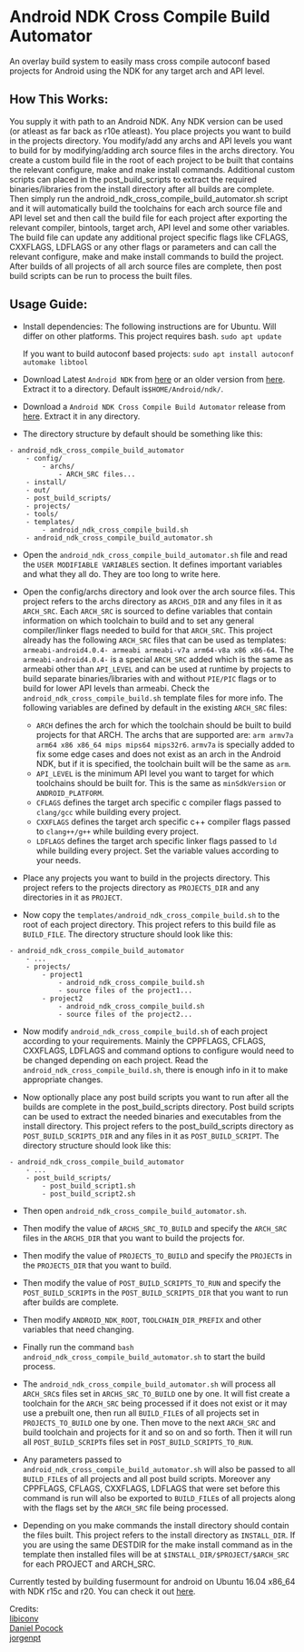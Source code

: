 # Android NDK Cross Compile Build Automator

An overlay build system to easily mass cross compile autoconf based projects for Android using the NDK for any target arch and API level. 



## How This Works:

You supply it with path to an Android NDK. Any NDK version can be used (or atleast as far back as r10e atleast). You place projects you want to build in the projects directory. You modify/add any archs and API levels you want to build for by modifying/adding arch source files in the archs directory. You create a custom build file in the root of each project to be built that contains the relevant configure, make and make install commands. Additional custom scripts can placed in the post_build_scripts to extract the required binaries/libraries from the install directory after all builds are complete.
Then simply run the android_ndk_cross_compile_build_automator.sh script and it will automatically build the toolchains for each arch source file and API level set and then call the build file for each project after exporting the relevant compiler, bintools, target arch, API level and some other variables. The build file can update any additional project specific flags like CFLAGS, CXXFLAGS, LDFLAGS or any other flags or parameters and can call the relevant configure, make and make install commands to build the project. After builds of all projects of all arch source files are complete, then post build scripts can be run to process the built files.


## Usage Guide:

- Install dependencies:
	The following instructions are for Ubuntu. Will differ on other platforms. This project requires bash.
	`sudo apt update`
	
	If you want to build autoconf based projects:
	`sudo apt install autoconf automake libtool`
	

- Download Latest `Android NDK` from [here](https://developer.android.com/ndk/downloads) or an older version from [here](https://developer.android.com/ndk/downloads/older_releases). Extract it to a directory. Default is`$HOME/Android/ndk/`.


- Download a `Android NDK Cross Compile Build Automator` release from [here](https://github.com/agnostic-apollo/Android-NDK-Cross-Compile-Build-Automator/releases). Extract it in any directory.


- The directory structure by default should be something like this:
```
- android_ndk_cross_compile_build_automator
	- config/
		- archs/
			- ARCH_SRC files...
	- install/
	- out/
	- post_build_scripts/
	- projects/
	- tools/
	- templates/
		- android_ndk_cross_compile_build.sh
	- android_ndk_cross_compile_build_automator.sh
```

- Open the `android_ndk_cross_compile_build_automator.sh` file and read the `USER MODIFIABLE VARIABLES` section. It defines important variables and what they all do. They are too long to write here.


- Open the config/archs directory and look over the arch source files. This project refers to the archs directory as `ARCHS_DIR` and any files in it as `ARCH_SRC`. Each `ARCH_SRC` is sourced to define variables that contain information on which toolchain to build and to set any general compiler/linker flags needed to build for that `ARCH_SRC`. This project already has the following `ARCH_SRC` files that can be used as templates: `armeabi-android4.0.4- armeabi armeabi-v7a arm64-v8a x86 x86-64`. The `armeabi-android4.0.4-` is a special `ARCH_SRC` added which is the same as armeabi other than `API_LEVEL` and can be used at runtime by projects to build separate binaries/libraries with and without `PIE/PIC` flags or to build for lower API levels than armeabi. Check the `android_ndk_cross_compile_build.sh` template files for more info. 
The following variables are defined by default in the existing `ARCH_SRC` files:
	- `ARCH` defines the arch for which the toolchain should be built to build projects for that ARCH. The archs that are supported are: `arm armv7a arm64 x86 x86_64 mips mips64 mips32r6`. `armv7a` is specially added to fix some edge cases and does not exist as an arch in the Android NDK, but if it is specified, the toolchain built will be the same as `arm`.
	- `API_LEVEL` is the minimum API level you want to target for which toolchains should be built for. This is the same as `minSdkVersion` or `ANDROID_PLATFORM`.
	- `CFLAGS` defines the target arch specific c compiler flags passed to `clang/gcc` while building every project.
	- `CXXFLAGS` defines the target arch specific c++ compiler flags passed to `clang++/g++` while building every project.
	- `LDFLAGS` defines the target arch specific linker flags passed to `ld` while building every project.
Set the variable values according to your needs.


- Place any projects you want to build in the projects directory. This project refers to the projects directory as `PROJECTS_DIR` and any directories in it as `PROJECT`.


- Now copy the `templates/android_ndk_cross_compile_build.sh` to the root of each project directory. This project refers to this build file as `BUILD_FILE`. The directory structure should look like this:
```
- android_ndk_cross_compile_build_automator
	- ...
	- projects/
		- project1
			- android_ndk_cross_compile_build.sh
			- source files of the project1...
		- project2
			- android_ndk_cross_compile_build.sh
			- source files of the project2...
```


- Now modify `android_ndk_cross_compile_build.sh` of each project according to your requirements. Mainly the CPPFLAGS, CFLAGS, CXXFLAGS, LDFLAGS and command options to configure would need to be changed depending on each project. Read the `android_ndk_cross_compile_build.sh`, there is enough info in it to make appropriate changes.


- Now optionally place any post build scripts you want to run after all the builds are complete in the post_build_scripts directory. Post build scripts can be used to extract the needed binaries and executables from the install directory. This project refers to the post_build_scripts directory as `POST_BUILD_SCRIPTS_DIR` and any files in it as `POST_BUILD_SCRIPT`. The directory structure should look like this:
```
- android_ndk_cross_compile_build_automator
	- ...
	- post_build_scripts/
		- post_build_script1.sh
		- post_build_script2.sh
```


- Then open `android_ndk_cross_compile_build_automator.sh`.


- Then modify the value of `ARCHS_SRC_TO_BUILD` and specify the `ARCH_SRC` files in the `ARCHS_DIR` that you want to build the projects for.


- Then modify the value of `PROJECTS_TO_BUILD` and specify the `PROJECT`s in the `PROJECTS_DIR` that you want to build.


- Then modify the value of `POST_BUILD_SCRIPTS_TO_RUN` and specify the `POST_BUILD_SCRIPT`s in the `POST_BUILD_SCRIPTS_DIR` that you want to run after builds are complete.


- Then modify `ANDROID_NDK_ROOT`, `TOOLCHAIN_DIR_PREFIX` and other variables that need changing.


- Finally run the command `bash android_ndk_cross_compile_build_automator.sh` to start the build process.


- The `android_ndk_cross_compile_build_automator.sh` will process all `ARCH_SRC`s files set in `ARCHS_SRC_TO_BUILD` one by one. It will fist create a toolchain for the `ARCH_SRC` being processed if it does not exist or it may use a prebuilt one, then run all `BUILD_FILE`s of all projects set in `PROJECTS_TO_BUILD` one by one. Then move to the next `ARCH_SRC` and build toolchain and projects for it and so on and so forth. Then it will run all `POST_BUILD_SCRIPT`s files set in `POST_BUILD_SCRIPTS_TO_RUN`.


- Any parameters passed to `android_ndk_cross_compile_build_automator.sh` will also be passed to all `BUILD_FILE`s of all projects and all post build scripts. Moreover any CPPFLAGS, CFLAGS, CXXFLAGS, LDFLAGS that were set before this command is run will also be exported to `BUILD_FILE`s of all projects along with the flags set by the `ARCH_SRC` file being processed.


- Depending on you make commands the install directory should contain the files built. This project refers to the install directory as `INSTALL_DIR`. If you are using the same DESTDIR for the make install command as in the template then installed files will be at `$INSTALL_DIR/$PROJECT/$ARCH_SRC` for each PROJECT and ARCH_SRC.


Currently tested by building fusermount for android on Ubuntu 16.04 x86_64 with NDK r15c and r20. You can check it out [here](https://github.com/agnostic-apollo/fuse).

Credits:  
[libiconv](https://github.com/palmerc/libiconv)  
[Daniel Pocock](https://danielpocock.com/building-existing-autotools-c-projects-on-android)  
[jorgenpt](https://gist.github.com/jorgenpt/1961404)  

